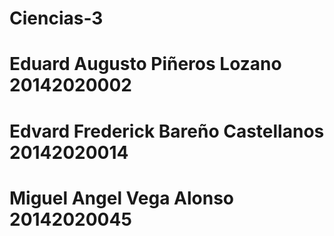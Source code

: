 # Ciencias-3

# Eduard Augusto Piñeros Lozano 20142020002
# Edvard Frederick Bareño Castellanos 20142020014
# Miguel Angel Vega Alonso 20142020045
